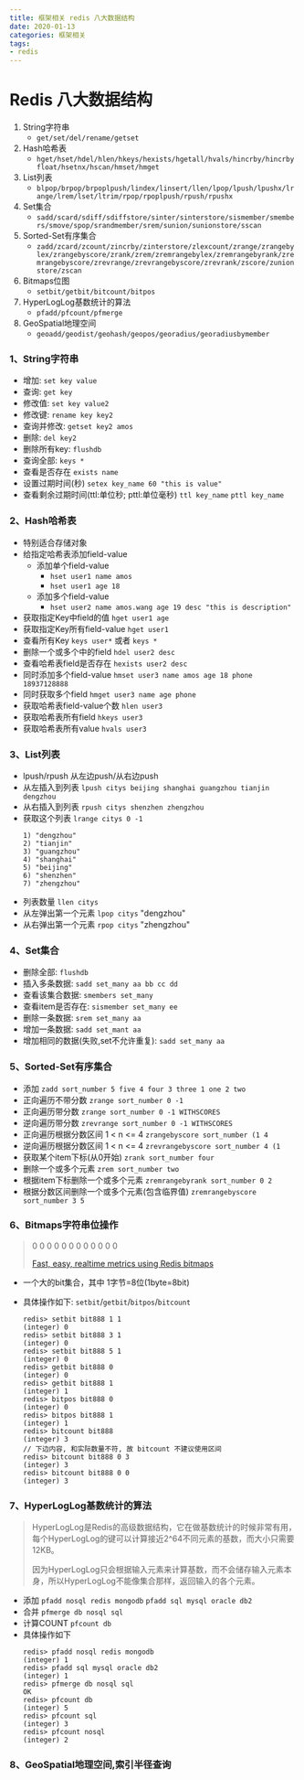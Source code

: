 ```yaml
---
title: 框架相关 redis 八大数据结构
date: 2020-01-13
categories: 框架相关
tags:
- redis
---
```



# Redis 八大数据结构
1. String字符串 
    - `get/set/del/rename/getset`
2. Hash哈希表
    - `hget/hset/hdel/hlen/hkeys/hexists/hgetall/hvals/hincrby/hincrbyfloat/hsetnx/hscan/hmset/hmget`
3. List列表
    - `blpop/brpop/brpoplpush/lindex/linsert/llen/lpop/lpush/lpushx/lrange/lrem/lset/ltrim/rpop/rpoplpush/rpush/rpushx`
4. Set集合
    - `sadd/scard/sdiff/sdiffstore/sinter/sinterstore/sismember/smembers/smove/spop/srandmember/srem/sunion/sunionstore/sscan`
5. Sorted-Set有序集合
    - `zadd/zcard/zcount/zincrby/zinterstore/zlexcount/zrange/zrangebylex/zrangebyscore/zrank/zrem/zremrangebylex/zremrangebyrank/zremrangebyscore/zrevrange/zrevrangebyscore/zrevrank/zscore/zunionstore/zscan`
6. Bitmaps位图
    - `setbit/getbit/bitcount/bitpos`
7. HyperLogLog基数统计的算法
    - `pfadd/pfcount/pfmerge`
8. GeoSpatial地理空间
    - `geoadd/geodist/geohash/geopos/georadius/georadiusbymember`

### 1、String字符串
- 增加: `set key value`
- 查询: `get key`
- 修改值: `set key value2`
- 修改键: `rename key key2`
- 查询并修改: `getset key2 amos`
- 删除: `del key2`
- 删除所有key: `flushdb`
- 查询全部: `keys *`
- 查看是否存在 `exists name`
- 设置过期时间(秒) `setex key_name 60 "this is value"`
- 查看剩余过期时间(ttl:单位秒; pttl:单位毫秒) `ttl key_name` `pttl key_name`

### 2、Hash哈希表
- 特别适合存储对象
- 给指定哈希表添加field-value
    - 添加单个field-value
        - `hset user1 name amos`
        - `hset user1 age 18`
    - 添加多个field-value
        - `hset user2 name amos.wang age 19 desc "this is description"`
- 获取指定Key中field的值 `hget user1 age`
- 获取指定Key所有field-value `hget user1`
- 查看所有Key `keys user*` 或者 `keys *`
- 删除一个或多个中的field `hdel user2 desc`
- 查看哈希表field是否存在 `hexists user2 desc`
- 同时添加多个field-value `hmset user3 name amos age 18 phone 18937128888`
- 同时获取多个field `hmget user3 name age phone`
- 获取哈希表field-value个数 `hlen user3`
- 获取哈希表所有field `hkeys user3`
- 获取哈希表所有value `hvals user3`

### 3、List列表
- lpush/rpush 从左边push/从右边push
- 从左插入到列表 `lpush citys beijing shanghai guangzhou tianjin dengzhou`
- 从右插入到列表 `rpush citys shenzhen zhengzhou`
- 获取这个列表 `lrange citys 0 -1`
    ```text
    1) "dengzhou"
    2) "tianjin"
    3) "guangzhou"
    4) "shanghai"
    5) "beijing"
    6) "shenzhen"
    7) "zhengzhou"
    ```
- 列表数量 `llen citys`
- 从左弹出第一个元素 `lpop citys` "dengzhou"
- 从右弹出第一个元素 `rpop citys` "zhengzhou"

### 4、Set集合
- 删除全部: `flushdb`
- 插入多条数据: `sadd set_many aa bb cc dd`
- 查看该集合数据: `smembers set_many`
- 查看item是否存在: `sismember set_many ee`
- 删除一条数据: `srem set_many aa`
- 增加一条数据: `sadd set_mant aa`
- 增加相同的数据(失败,set不允许重复): `sadd set_many aa` 

### 5、Sorted-Set有序集合
- 添加 `zadd sort_number 5 five 4 four 3 three 1 one 2 two`
- 正向遍历不带分数 `zrange sort_number 0 -1`
- 正向遍历带分数 `zrange sort_number 0 -1 WITHSCORES`
- 逆向遍历带分数 `zrevrange sort_number 0 -1 WITHSCORES`
- 正向遍历根据分数区间 1 < n <= 4 `zrangebyscore sort_number (1 4`
- 逆向遍历根据分数区间 1 < n <= 4 `zrevrangebyscore sort_number 4 (1`
- 获取某个item下标(从0开始) `zrank sort_number four`
- 删除一个或多个元素 `zrem sort_number two`
- 根据item下标删除一个或多个元素 `zremrangebyrank sort_number 0 2`
- 根据分数区间删除一个或多个元素(包含临界值) `zremrangebyscore sort_number 3 5`

### 6、Bitmaps字符串位操作
> 0 0 0 0 0 0 0 0 0 0 0 0
>
> [Fast, easy, realtime metrics using Redis bitmaps](https://blog.getspool.com/2011/11/29/fast-easy-realtime-metrics-using-redis-bitmaps/)
- 一个大的bit集合，其中 1字节=8位(1byte=8bit)
- 具体操作如下: `setbit`/`getbit`/`bitpos`/`bitcount`

    ```shell script
    redis> setbit bit888 1 1
    (integer) 0
    redis> setbit bit888 3 1
    (integer) 0
    redis> setbit bit888 5 1
    (integer) 0
    redis> getbit bit888 0
    (integer) 0
    redis> getbit bit888 1
    (integer) 1
    redis> bitpos bit888 0
    (integer) 0
    redis> bitpos bit888 1
    (integer) 1
    redis> bitcount bit888
    (integer) 3
    // 下边内容, 和实际数量不符, 故 bitcount 不建议使用区间
    redis> bitcount bit888 0 3
    (integer) 3
    redis> bitcount bit888 0 0
    (integer) 3
    ```

### 7、HyperLogLog基数统计的算法
> HyperLogLog是Redis的高级数据结构，它在做基数统计的时候非常有用，每个HyperLogLog的键可以计算接近2^64不同元素的基数，而大小只需要12KB。
>
> 因为HyperLogLog只会根据输入元素来计算基数，而不会储存输入元素本身，所以HyperLogLog不能像集合那样，返回输入的各个元素。
- 添加 `pfadd nosql redis mongodb` `pfadd sql mysql oracle db2`
- 合并 `pfmerge db nosql sql`
- 计算COUNT `pfcount db`
- 具体操作如下
    ```shell script
    redis> pfadd nosql redis mongodb
    (integer) 1
    redis> pfadd sql mysql oracle db2
    (integer) 1
    redis> pfmerge db nosql sql
    OK
    redis> pfcount db
    (integer) 5
    redis> pfcount sql
    (integer) 3
    redis> pfcount nosql
    (integer) 2
    ```

### 8、GeoSpatial地理空间,索引半径查询

